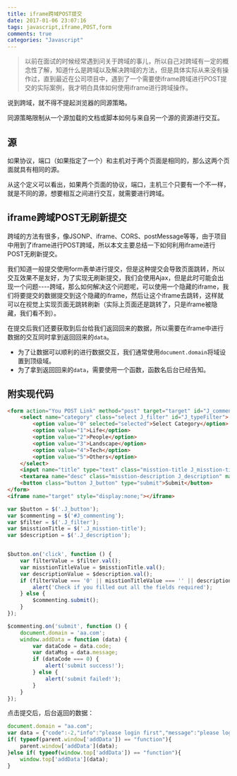 ```yaml
---
title: iframe跨域POST提交
date: 2017-01-06 23:07:16
tags: javascript,iframe,POST,form
comments: true
categories: "Javascript"
---
```

> 以前在面试的时候经常遇到问关于跨域的事儿，所以自己对跨域有一定的概念性了解，知道什么是跨域以及解决跨域的方法，但是具体实际从来没有操作过，直到最近在公司项目中，遇到了一个需要使iframe跨域进行POST提交的实际案例，我才明白具体如何使用iframe进行跨域操作。

<!--more-->

说到跨域，就不得不提起浏览器的同源策略。

同源策略限制从一个源加载的文档或脚本如何与来自另一个源的资源进行交互。

## 源

如果协议，端口（如果指定了一个）和主机对于两个页面是相同的，那么这两个页面就具有相同的源。

从这个定义可以看出，如果两个页面的协议，端口，主机三个只要有一个不一样，就是不同的源，想要相互之间进行交互，就需要进行跨域。

## iframe跨域POST无刷新提交

跨域的方法有很多，像JSONP、iframe、CORS、postMessage等等，由于项目中用到了iframe进行POST跨域，所以本文主要总结一下如何利用iframe进行POST无刷新提交。

我们知道一般提交使用form表单进行提交，但是这种提交会导致页面跳转，所以交互效果不是友好，为了实现无刷新提交，我们会使用Ajax，但是此时可能会出现一个问题----跨域，那么如何解决这个问题呢，可以使用一个隐藏的iframe，我们将要提交的数据提交到这个隐藏的iframe，然后让这个iframe去跳转，这样就可以在视觉上实现页面无跳转刷新（实际上页面还是跳转了，只是iframe被隐藏，我们看不到）。

在提交后我们还要获取到后台给我们返回回来的数据，所以需要在iframe中进行数据的交互同时拿到返回回来的`data`。

* 为了让数据可以顺利的进行数据交互，我们通常使用`document.domain`将域设置到顶级域。
* 为了拿到返回回来的`data`，需要使用一个函数，函数名后台已经告知。

## 附实现代码

```html
<form action="You POST Link" method="post" target="target" id="J_commenting">
    <select name="category" class="select J_filter" id="J_typeFilter">
        <option value="0" selected="selected">Select Category</option>
        <option value="1">Life</option>
        <option value="2">People</option>
        <option value="3">Landscape</option>
        <option value="4">Tech</option>
        <option value="5">Others</option>
    </select>
    <input name="title" type="text" class="misstion-title J_misstion-title">
    <textarea name="desc" class="misstion-description J_description" maxlength="200"></textarea>
    <button class="button J_button" type="submit">Submit</button>
</form>
<iframe name="target" style="display:none;"></iframe>
```

```js
var $button = $('.J_button');
var $commenting = $('#J_commenting');
var $filter = $('.J_filter');
var $misstionTitle = $('.J_misstion-title');
var $description = $('.J_description');


$button.on('click', function () {
    var filterValue = $filter.val();
    var misstionTitleValue = $misstionTitle.val();
    var descriptionValue = $description.val();
    if (filterValue === '0' || misstionTitleValue === '' || descriptionValue === '') {
        alert('Check if you filled out all the fields required');
    } else {
        $commenting.submit();
    }
});

$commenting.on('submit', function () {
    document.domain = 'aa.com';
    window.addData = function (data) {
        var dataCode = data.code;
        var dataMsg = data.message;
        if (dataCode === 0) {
            alert('submit success!');
        } else {
            alert('submit failed!');
        }
    }
});
```
点击提交后，后台返回的数据：

```js
document.domain = "aa.com";
var data = {"code":-2,"info":"please login first","message":"please login first"}; 
if( typeof(parent.window['addData']) == "function"){
    parent.window['addData'](data);
}else if( typeof(window.top['addData']) == "function"){
    window.top['addData'](data);
}
```